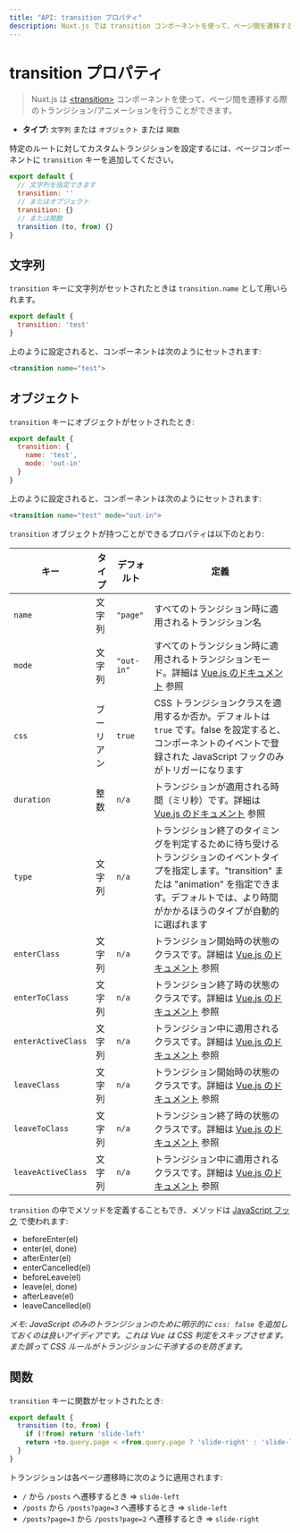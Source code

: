 ```yaml
---
title: "API: transition プロパティ"
description: Nuxt.js では transition コンポーネントを使って、ページ間を遷移する際のトランジション/アニメーションを行うことができます。
---
```


<!-- title: "API: The transition Property" -->
<!-- description: Nuxt.js uses the transition component to let you create amazing transitions/animations between your pages. -->

<!-- # The transition Property -->

# transition プロパティ

<!-- \> Nuxt.js uses the  [&lt;transition&gt;](http://vuejs.org/v2/guide/transitions.html#Transitioning-Single-Elements-Components) component to let you create amazing transitions/animations between your pages. -->

> Nuxt.js は [&lt;transition&gt;](http://vuejs.org/v2/guide/transitions.html#Transitioning-Single-Elements-Components) コンポーネントを使って、ページ間を遷移する際のトランジション/アニメーションを行うことができます。

<!-- - **Type:** `String` or `Object` or `Function` -->

- **タイプ:** `文字列` または `オブジェクト` または `関数`

<!-- To define a custom transition for a specific route, simply add the `transition` key to the page component. -->

特定のルートに対してカスタムトランジションを設定するには、ページコンポーネントに `transition` キーを追加してください。

<!-- ```js -->
<!-- export default { -->
<!--   // Can be a String -->
<!--   transition: '' -->
<!--   // Or an Object -->
<!--   transition: {} -->
<!--   // or a Function -->
<!--   transition (to, from) {} -->
<!-- } -->
<!-- ``` -->

```js
export default {
  // 文字列を指定できます
  transition: ''
  // またはオブジェクト
  transition: {}
  // または関数
  transition (to, from) {}
}
```

<!-- ## String -->

## 文字列

<!-- If the `transition` key is set as a string, it will be used as the `transition.name`. -->

`transition` キーに文字列がセットされたときは `transition.name` として用いられます。

```js
export default {
  transition: 'test'
}
```

<!-- Nuxt.js will use these settings to set the component as follows: -->

上のように設定されると、コンポーネントは次のようにセットされます:

```html
<transition name="test">
```

<!-- ## Object -->

## オブジェクト

<!-- If the `transition` key is set as an object: -->

`transition` キーにオブジェクトがセットされたとき:

```js
export default {
  transition: {
    name: 'test',
    mode: 'out-in'
  }
}
```

<!-- Nuxt.js will use these settings to set the component as follows: -->

上のように設定されると、コンポーネントは次のようにセットされます:

```html
<transition name="test" mode="out-in">
```

<!-- The following properties that the `transition` object can have: -->

`transition` オブジェクトが持つことができるプロパティは以下のとおり:

<!-- | key  | Type | Default | definition | -->
<!-- |------|------|---------|-----------| -->
<!-- | `name` | String | `"page"` | The transition name applied on all the routes transitions. | -->
<!-- | `mode` | String | `"out-in"` | The transition mode applied on all routes, see [Vue.js documentation](http://vuejs.org/v2/guide/transitions.html#Transition-Modes). | -->
<!-- | `css` | Boolean | `true` | Whether to apply CSS transition classes. Defaults to `true`. If set to false, will only trigger JavaScript hooks registered via component events. | -->
<!-- | `duration` | Integer | `n/a` | The duration (in milliseconds) applied on the transition, see [Vue.js documentation](https://vuejs.org/v2/guide/transitions.html#Explicit-Transition-Durations). | -->
<!-- | `type` | String | `n/a` | Specify the type of transition events to wait for to determine transition end timing. Available values are "transition" and "animation". By default, it will automatically detect the type that has a longer duration. | -->
<!-- | `enterClass` | String | `n/a` | The starting state of the transition class. See [Vue.js documentation](https://vuejs.org/v2/guide/transitions.html#Custom-Transition-Classes) | -->
<!-- | `enterToClass` | String | `n/a` | The ending state for the transition. See [Vue.js documentation](https://vuejs.org/v2/guide/transitions.html#Custom-Transition-Classes) | -->
<!-- | `enterActiveClass` | String | `n/a` | The class applied across the entire transition duration. See [Vue.js documentation](https://vuejs.org/v2/guide/transitions.html#Custom-Transition-Classes) | -->
<!-- | `leaveClass` | String | `n/a` | The starting state of the transition class. See [Vue.js documentation](https://vuejs.org/v2/guide/transitions.html#Custom-Transition-Classes) | -->
<!-- | `leaveToClass` | String | `n/a` | The ending state for the transition. See [Vue.js documentation](https://vuejs.org/v2/guide/transitions.html#Custom-Transition-Classes) | -->
<!-- | `leaveActiveClass` | String | `n/a` | The class applied across the entire transition duration. See [Vue.js documentation](https://vuejs.org/v2/guide/transitions.html#Custom-Transition-Classes) | -->

| キー | タイプ | デフォルト | 定義 |
|------|------|---------|-----------|
| `name` | 文字列 | `"page"` | すべてのトランジション時に適用されるトランジション名 |
| `mode` | 文字列 | `"out-in"` | すべてのトランジション時に適用されるトランジションモード。詳細は [Vue.js のドキュメント](http://vuejs.org/v2/guide/transitions.html#Transition-Modes) 参照 |
| `css` | ブーリアン | `true` | CSS トランジションクラスを適用するか否か。デフォルトは `true` です。false を設定すると、コンポーネントのイベントで登録された JavaScript フックのみがトリガーになります |
| `duration` | 整数 | `n/a` | トランジションが適用される時間（ミリ秒）です。詳細は [Vue.js のドキュメント](https://vuejs.org/v2/guide/transitions.html#Explicit-Transition-Durations) 参照 |
| `type` | 文字列 | `n/a` | トランジション終了のタイミングを判定するために待ち受けるトランジションのイベントタイプを指定します。"transition" または "animation" を指定できます。デフォルトでは、より時間がかかるほうのタイプが自動的に選ばれます |
| `enterClass` | 文字列 | `n/a` | トランジション開始時の状態のクラスです。詳細は [Vue.js のドキュメント](https://vuejs.org/v2/guide/transitions.html#Custom-Transition-Classes) 参照 |
| `enterToClass` | 文字列 | `n/a` | トランジション終了時の状態のクラスです。詳細は [Vue.js のドキュメント](https://vuejs.org/v2/guide/transitions.html#Custom-Transition-Classes) 参照 |
| `enterActiveClass` | 文字列 | `n/a` | トランジション中に適用されるクラスです。詳細は [Vue.js のドキュメント](https://vuejs.org/v2/guide/transitions.html#Custom-Transition-Classes) 参照 |
| `leaveClass` | 文字列 | `n/a` | トランジション開始時の状態のクラスです。詳細は [Vue.js のドキュメント](https://vuejs.org/v2/guide/transitions.html#Custom-Transition-Classes) 参照 |
| `leaveToClass` | 文字列 | `n/a` | トランジション終了時の状態のクラスです。詳細は [Vue.js のドキュメント](https://vuejs.org/v2/guide/transitions.html#Custom-Transition-Classes) 参照 |
| `leaveActiveClass` | 文字列 | `n/a` | トランジション中に適用されるクラスです。詳細は [Vue.js のドキュメント](https://vuejs.org/v2/guide/transitions.html#Custom-Transition-Classes) 参照 |

<!-- You can also define methods in the `transition`, these are for the [JavaScript hooks](https://vuejs.org/v2/guide/transitions.html#JavaScript-Hooks): -->

`transition` の中でメソッドを定義することもでき、メソッドは [JavaScript フック](https://vuejs.org/v2/guide/transitions.html#JavaScript-Hooks) で使われます:

- beforeEnter(el)
- enter(el, done)
- afterEnter(el)
- enterCancelled(el)
- beforeLeave(el)
- leave(el, done)
- afterLeave(el)
- leaveCancelled(el)

<!-- *Note: it’s also a good idea to explicitly add `css: false` for JavaScript-only transitions so that Vue can skip the CSS detection. This also prevents CSS rules from accidentally interfering with the transition.* -->

*メモ: JavaScript のみのトランジションのために明示的に `css: false` を追加しておくのは良いアイディアです。これは Vue は CSS 判定をスキップさせます。また誤って CSS ルールがトランジションに干渉するのを防ぎます。*

<!-- ## Function -->

## 関数

<!-- If the `transition` key is set as a function: -->

`transition` キーに関数がセットされたとき:

```js
export default {
  transition (to, from) {
    if (!from) return 'slide-left'
    return +to.query.page < +from.query.page ? 'slide-right' : 'slide-left'
  }
}
```

<!-- Transitions applied on navigation: -->

トランジションは各ページ遷移時に次のように適用されます:

<!-- - `/` to `/posts` => `slide-left` -->
<!-- - `/posts` to `/posts?page=3` => `slide-left` -->
<!-- - `/posts?page=3` to `/posts?page=2` => `slide-right` -->

- `/` から `/posts` へ遷移するとき => `slide-left`
- `/posts` から `/posts?page=3` へ遷移するとき => `slide-left`
- `/posts?page=3` から `/posts?page=2` へ遷移するとき => `slide-right`
